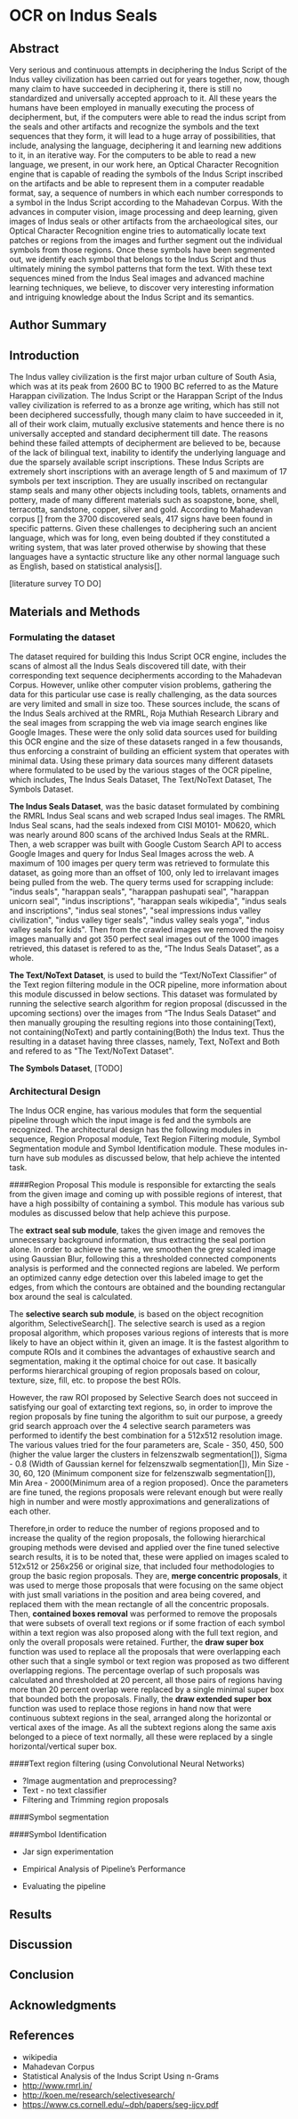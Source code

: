 # OCR on Indus Seals

## Abstract
Very serious and continuous attempts in deciphering the Indus Script of the Indus valley civilization has been carried out for years together, now, though many claim to have succeeded in deciphering it, there is still no standardized and universally accepted approach to it. All these years the humans have been employed in manually executing the process of decipherment, but, if the computers were able to read the indus script from the seals and other artifacts and recognize the symbols and the text sequences that they form, it will lead to a huge array of possibilities, that include, analysing the language, deciphering it and learning new additions to it, in an iterative way. For the computers to be able to read a new language, we present, in our work here, an Optical Character Recognition engine that is capable of reading the symbols of the Indus Script inscribed on the artifacts and be able to represent them in a computer readable format, say, a sequence of numbers in which each number corresponds to a symbol in the Indus Script according to the Mahadevan Corpus. With the advances in computer vision, image processing and deep learning, given images of Indus seals or other artifacts from the archaeological sites, our Optical Character Recognition engine tries to automatically locate text patches or regions from the images and further segment out the individual symbols from those regions. Once these symbols have been segmented out, we identify each symbol that belongs to the Indus Script and thus ultimately mining the symbol patterns that form the text. With these text sequences mined from the Indus Seal images and advanced machine learning techniques, we believe, to discover very interesting information and intriguing knowledge about the Indus Script and its semantics.

## Author Summary

## Introduction
The Indus valley civilization is the first major urban culture of South Asia, which was at its peak from 2600 BC to 1900 BC referred to as the Mature Harappan civilization. The Indus Script or the Harappan Script of the Indus valley civilization is referred to as a bronze age writing, which has still not been deciphered successfully, though many claim to have succeeded in it, all of their work claim, mutually exclusive statements and hence there is no universally accepted and standard decipherment till date. The reasons behind these failed attempts of decipherment are believed to be, because of the lack of bilingual text, inability to identify the underlying language and due the sparsely available script inscriptions. These Indus Scripts are extremely short inscriptions with an average length of 5 and maximum of 17 symbols per text inscription. They are usually inscribed on rectangular stamp seals and many other objects including tools, tablets, ornaments and pottery, made of many different materials such as soapstone, bone, shell, terracotta, sandstone, copper, silver and gold. According to Mahadevan corpus [] from the 3700 discovered seals, 417 signs have been found in specific patterns. Given these challenges to deciphering such an ancient language, which was for long, even being doubted if they constituted a writing system, that was later proved otherwise by showing that these languages have a syntactic structure like any other normal language such as English, based on statistical analysis[].

[literature survey TO DO]

## Materials and Methods

### Formulating the dataset
The dataset required for building this Indus Script OCR engine, includes the scans of almost all the Indus Seals discovered till date, with their corresponding text sequence decipherments according to the Mahadevan Corpus. However, unlike other computer vision problems, gathering the data for this particular use case is really challenging, as the data sources are very limited and small in size too. These sources include, the scans of the Indus Seals archived at the RMRL, Roja Muthiah Research Library and the seal images from scrapping the web via image search engines like Google Images. These were the only solid data sources used for building this OCR engine and the size of these datasets ranged in a few thousands, thus enforcing a constraint of building an efficient system that operates with minimal data. Using these primary data sources many different datasets where formulated to be used by the various stages of the OCR pipeline, which includes, The Indus Seals Dataset, The Text/NoText Dataset, The Symbols Dataset.

**The Indus Seals Dataset**, was the basic dataset formulated by combining the RMRL Indus Seal scans and web scraped Indus seal images. The RMRL Indus Seal scans, had the seals indexed from CISI M0101- M0620, which was nearly around 800 scans of the archived Indus Seals at the RMRL. Then, a web scrapper was built with Google Custom Search API to access Google Images and query for Indus Seal Images across the web. A maximum of 100 images per query term was retrieved to formulate this dataset, as going more than an offset of 100, only led to irrelavant images being pulled from the web. The query terms used for scrapping include: "indus seals", "harappan seals", "harappan pashupati seal", "harappan unicorn seal", "indus inscriptions", "harappan seals wikipedia", "indus seals and inscriptions", "indus seal stones", "seal impressions indus valley civilization", "indus valley tiger seals", "indus valley seals yoga", "indus valley seals for kids". Then from the crawled images we removed the noisy images manually and got 350 perfect seal images out of the 1000 images retrieved, this dataset is refered to as the, “The Indus Seals Dataset”, as a whole.

**The Text/NoText Dataset**, is used to build the “Text/NoText Classifier” of the Text region filtering module in the OCR pipeline, more information about this module discussed in below sections. This dataset was formulated by running the selective search algorithm for region proposal (discussed in the upcoming sections) over the images from “The Indus Seals Dataset” and then manually grouping the resulting regions into those containing(Text), not containing(NoText) and partly containing(Both) the Indus text. Thus the resulting in a dataset having three classes, namely, Text, NoText and Both and refered to as "The Text/NoText Dataset".

**The Symbols Dataset**, [TODO]

### Architectural Design
The Indus OCR engine, has various modules that form the sequential pipeline through which the input image is fed and the symbols are recognized. The architectural design has the following modules in sequence, Region Proposal module, Text Region Filtering module, Symbol Segmentation module and Symbol Identification module. These modules in-turn have sub modules as discussed below, that help achieve the intented task.

####Region Proposal
This module is responsible for extarcting the seals from the given image and coming up with possible regions of interest, that have a high possibilty of containing a symbol. This module has various sub modules as discussed below that help achieve this purpose. 

The **extract seal sub module**, takes the given image and removes the unnecessary background information, thus extracting the seal portion alone. In order to achieve the same, we smoothen the grey scaled image using Gaussian Blur, following this a thresholded connected components analysis is performed and the connected regions are labeled. We perform an optimized canny edge detection over this labeled image to get the edges, from which the contours are obtained and the bounding rectangular box around the seal is calculated.

The **selective search sub module**, is based on the object recognition algorithm, SelectiveSearch[]. The selective search is used as a region proposal algorithm, which proposes various regions of interests that is more likely to have an object within it, given an image. It is the fastest algorithm to compute ROIs and it combines the advantages of exhaustive search and segmentation, making it the optimal choice for out case. It basically performs hierarchical grouping of region proposals based on colour, texture, size, fill, etc. to propose the best ROIs. 

However, the raw ROI proposed by Selective Search does not succeed in satisfying our goal of extarcting text regions, so, in order to improve the region proposals by fine tuning the algorithm to suit our purpose, a greedy grid search approach over the 4 selective search parameters was performed to identify the best combination for a 512x512 resolution image. The various values tried for the four parameters are, Scale - 350, 450, 500 (higher the value larger the clusters in felzenszwalb segmentation[]), Sigma - 0.8 (Width of Gaussian kernel for felzenszwalb segmentation[]), Min Size - 30, 60, 120 (Minimum component size for felzenszwalb segmentation[]), Min Area - 2000(Minimum area of a region proposed). Once the parameters are fine tuned, the regions proposals were relevant enough but were really high in number and were mostly approximations and generalizations of each other.

Therefore,in order to reduce the number of regions proposed and to increase the quality of the region proposals, the following hierarchical grouping methods were devised and applied over the fine tuned selective search results, it is to be noted that, these were applied on images scaled to 512x512 or 256x256 or original size, that included four methodologies to group the basic region proposals. They are, **merge concentric proposals**, it was used to merge those proposals that were focusing on the same object with just small variations in the position and area being covered, and replaced them with the mean rectangle of all the concentric proposals. Then, **contained boxes removal** was performed to remove the proposals that were subsets of overall text regions or if some fraction of each symbol within a text region was also proposed along with the full text region, and only the overall proposals were retained. Further, the **draw super box** function was used to replace all the proposals that were overlapping each other such that a single symbol or text region was proposed as two different overlapping regions. The percentage overlap of such proposals was calculated and thresholded at 20 percent, all those pairs of regions having more than 20 percent overlap were replaced by a single minimal super box that bounded both the proposals. Finally, the **draw extended super box** function was used to replace those regions in hand now that were continuous subtext regions in the seal, arranged along the horizontal or vertical axes of the image. As all the subtext regions along the same axis belonged to a piece of text normally, all these were replaced by a single horizontal/vertical super box.

####Text region filtering (using Convolutional Neural Networks)

- ?Image augmentation and preprocessing?
- Text - no text classifier
- Filtering and Trimming region proposals
	
####Symbol segmentation

####Symbol Identification

- Jar sign experimentation
- Empirical Analysis of Pipeline’s Performance

- Evaluating the pipeline

## Results
## Discussion
## Conclusion
## Acknowledgments

## References
- wikipedia
- Mahadevan Corpus
- Statistical Analysis of the Indus Script Using n-Grams
- http://www.rmrl.in/
- http://koen.me/research/selectivesearch/
- https://www.cs.cornell.edu/~dph/papers/seg-ijcv.pdf

